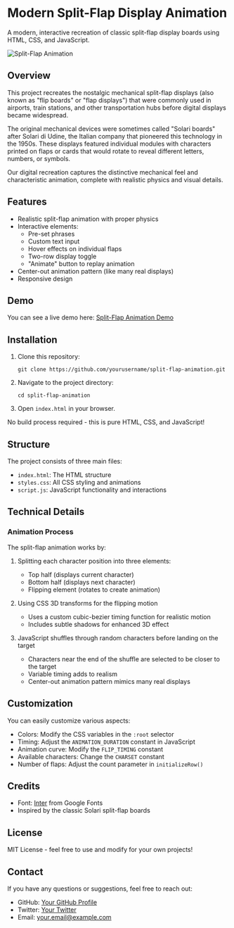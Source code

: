 # Modern Split-Flap Display Animation

A modern, interactive recreation of classic split-flap display boards using HTML, CSS, and JavaScript.

![Split-Flap Animation](https://split-flap-text.vercel.app/)

## Overview

This project recreates the nostalgic mechanical split-flap displays (also known as "flip boards" or "flap displays") that were commonly used in airports, train stations, and other transportation hubs before digital displays became widespread.

The original mechanical devices were sometimes called "Solari boards" after Solari di Udine, the Italian company that pioneered this technology in the 1950s. These displays featured individual modules with characters printed on flaps or cards that would rotate to reveal different letters, numbers, or symbols.

Our digital recreation captures the distinctive mechanical feel and characteristic animation, complete with realistic physics and visual details.

## Features

- Realistic split-flap animation with proper physics
- Interactive elements:
  - Pre-set phrases
  - Custom text input
  - Hover effects on individual flaps
  - Two-row display toggle
  - "Animate" button to replay animation
- Center-out animation pattern (like many real displays)
- Responsive design

## Demo

You can see a live demo here: [Split-Flap Animation Demo](https://split-flap-text.vercel.app/)

## Installation

1. Clone this repository:
   ```
   git clone https://github.com/yourusername/split-flap-animation.git
   ```

2. Navigate to the project directory:
   ```
   cd split-flap-animation
   ```

3. Open `index.html` in your browser.

No build process required - this is pure HTML, CSS, and JavaScript!

## Structure

The project consists of three main files:

- `index.html`: The HTML structure
- `styles.css`: All CSS styling and animations
- `script.js`: JavaScript functionality and interactions

## Technical Details

### Animation Process

The split-flap animation works by:

1. Splitting each character position into three elements:
   - Top half (displays current character)
   - Bottom half (displays next character)
   - Flipping element (rotates to create animation)

2. Using CSS 3D transforms for the flipping motion
   - Uses a custom cubic-bezier timing function for realistic motion
   - Includes subtle shadows for enhanced 3D effect

3. JavaScript shuffles through random characters before landing on the target
   - Characters near the end of the shuffle are selected to be closer to the target
   - Variable timing adds to realism
   - Center-out animation pattern mimics many real displays

## Customization

You can easily customize various aspects:

- Colors: Modify the CSS variables in the `:root` selector
- Timing: Adjust the `ANIMATION_DURATION` constant in JavaScript
- Animation curve: Modify the `FLIP_TIMING` constant
- Available characters: Change the `CHARSET` constant
- Number of flaps: Adjust the count parameter in `initializeRow()`

## Credits

- Font: [Inter](https://fonts.google.com/specimen/Inter) from Google Fonts
- Inspired by the classic Solari split-flap boards

## License

MIT License - feel free to use and modify for your own projects!

## Contact

If you have any questions or suggestions, feel free to reach out:
- GitHub: [Your GitHub Profile](https://github.com/yourusername)
- Twitter: [Your Twitter](https://twitter.com/yourtwitterhandle)
- Email: your.email@example.com